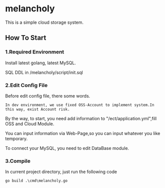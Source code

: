 # melancholy
This is a simple cloud storage system.

## How To Start
### 1.Required Environment
Install latest golang, latest MySQL.

SQL DDL in /melancholy/script/init.sql

### 2.Edit Config File
Before edit config file, there some words.
```
In dev environment, we use fixed OSS-Account to implement system.In this way, exist Account risk.
```

By the way, to start, you need add information to "/ect/application.yml",fill OSS and Cloud Module. 
 
You can input information via Web-Page,so you can input whatever you like temporary.

To connect your MySQL, you need to edit DataBase module.

### 3.Compile
In current project directory, just run the following code
```shell
go build .\cmd\melancholy.go
```
